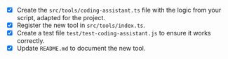 - [x] Create the `src/tools/coding-assistant.ts` file with the logic from your script, adapted for the project.
- [x] Register the new tool in `src/tools/index.ts`.
- [x] Create a test file `test/test-coding-assistant.js` to ensure it works correctly.
- [x] Update `README.md` to document the new tool.